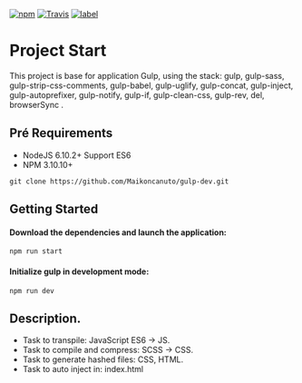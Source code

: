[![npm](https://img.shields.io/npm/l/express.svg?style=flat-square)]()
[![Travis](https://img.shields.io/travis/rust-lang/rust.svg?style=flat-square)]()
[![label](https://img.shields.io/github/issues-raw/badges/shields/website.svg?style=flat-square)]()

# Project Start
This project is base for application Gulp, using the stack: gulp, gulp-sass, gulp-strip-css-comments, gulp-babel, gulp-uglify, gulp-concat, gulp-inject, gulp-autoprefixer, gulp-notify, gulp-if, gulp-clean-css, gulp-rev, del, browserSync .

## Pré Requirements
  * NodeJS 6.10.2+ Support ES6
  * NPM 3.10.10+ 

````git
git clone https://github.com/Maikoncanuto/gulp-dev.git
````

## Getting Started

#### Download the dependencies and launch the application:
````node
npm run start
````

#### Initialize gulp in development mode:
````node
npm run dev
````

## Description. 
- Task to transpile: JavaScript ES6 -> JS.
- Task to compile and compress: SCSS -> CSS.
- Task to generate hashed files: CSS, HTML.
- Task to auto inject in: index.html

